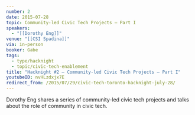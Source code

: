 ```yaml
---
number: 2
date: 2015-07-28
topic: Community-led Civic Tech Projects – Part I
speakers:
  - "[[Dorothy Eng]]"
venue: "[[CSI Spadina]]"
via: in-person
booker: Gabe
tags:
  - type/hacknight
  - topic/civic-tech-enablement
title: "Hacknight #2 – Community-led Civic Tech Projects – Part I"
youtubeID: nvHLzdxjx7E
redirect_from: /2015/07/29/civic-tech-toronto-hacknight-july-28/
---
```

Dorothy Eng shares a series of community-led civic tech projects and talks about the role of community in civic tech.
